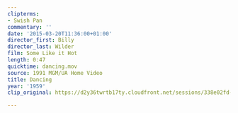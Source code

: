 ```yaml
---
clipterms:
- Swish Pan
commentary: ''
date: '2015-03-20T11:36:00+01:00'
director_first: Billy
director_last: Wilder
film: Some Like it Hot
length: 0:47
quicktime: dancing.mov
source: 1991 MGM/UA Home Video
title: Dancing
year: '1959'
clip_original: https://d2y36twrtb17ty.cloudfront.net/sessions/338e02fd-6c3d-4b9c-a7a9-ae31015cb70f/ff4e67f3-1494-4f80-afb3-ae31015cb718-d5332aa3-b1cf-40d8-a6b9-ae31015cd9b9.mp4

---
```

